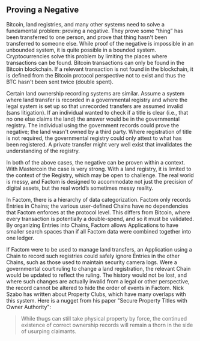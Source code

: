 ## Proving a Negative
Bitcoin, land registries, and many other systems need to solve a fundamental problem: proving a negative. They prove some “thing” has been transferred to one person, and prove that thing hasn't been transferred to someone else. While proof of the negative is impossible in an unbounded system, it is quite possible in a bounded system. Cryptocurrencies solve this problem by limiting the places where transactions can be found. Bitcoin transactions can only be found in the Bitcoin blockchain. If a relevant transaction is not found in the blockchain, it is defined from the Bitcoin protocol perspective not to exist and thus the BTC hasn't been sent twice (double spent).

Certain land ownership recording systems are similar. Assume a system where land transfer is recorded in a governmental registry and where the legal system is set up so that unrecorded transfers are assumed invalid (sans litigation). If an individual wanted to check if a title is clear (i.e., that no one else claims the land) the answer would be in the governmental registry. The individual using the government records could prove the negative; the land wasn't owned by a third party. Where registration of title is not required, the governmental registry could only attest to what has been registered. A private transfer might very well exist that invalidates the understanding of the registry.

In both of the above cases, the negative can be proven within a context. With Mastercoin the case is very strong. With a land registry, it is limited to the context of the Registry, which may be open to challenge. The real world is messy, and Factom is designed to accommodate not just the precision of digital assets, but the real world’s sometimes messy reality.

In Factom, there is a hierarchy of data categorization. Factom only records Entries in Chains; the various user-defined Chains have no dependencies that Factom enforces at the protocol level. This differs from Bitcoin, where every transaction is potentially a double-spend, and so it must be validated. By organizing Entries into Chains, Factom allows Applications to have smaller search spaces than if all Factom data were combined together into one ledger.

If Factom were to be used to manage land transfers, an Application using a Chain to record such registries could safely ignore Entries in the other Chains, such as those used to maintain security camera logs. Were a governmental court ruling to change a land registration, the relevant Chain would be updated to reflect the ruling. The history would not be lost, and where such changes are actually invalid from a legal or other perspective, the record cannot be altered to hide the order of events in Factom.
Nick Szabo has written about Property Clubs, which have many overlaps with this system. Here is a nugget from his paper "Secure Property Titles with Owner Authority":

> While thugs can still take physical property by force, the continued existence of correct ownership records will remain a thorn in the side of usurping claimants.

